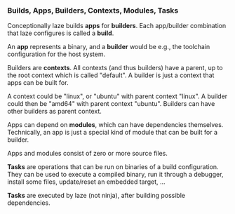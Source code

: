 ### Builds, Apps, Builders, Contexts, Modules, Tasks

Conceptionally laze builds **apps** for **builders**.
Each app/builder combination that laze configures is called a **build**.

An **app** represents a binary, and a **builder** would be e.g., the toolchain
configuration for the host system.

Builders are **contexts**. All contexts (and thus builders) have a parent,
up to the root context which is called "default". A builder is just a context
that apps can be built for.

A context could be "linux", or "ubuntu" with parent context "linux". A builder
could then be "amd64" with parent context "ubuntu". Builders can have other
builders as parent context.

Apps can depend on **modules**, which can have dependencies themselves.
Technically, an app is just a special kind of module that can be built for a
builder.

Apps and modules consist of zero or more source files.

**Tasks** are operations that can be run on binaries of a build configuration.
They can be used to execute a compiled binary, run it through a debugger,
install some files, update/reset an embedded target, ...

**Tasks** are executed by laze (not ninja), after building possible dependencies.
